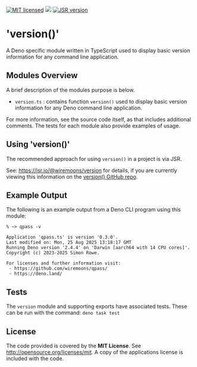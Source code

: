 [![MIT licensed](https://img.shields.io/badge/license-MIT-blue.svg)](https://raw.githubusercontent.com/hyperium/hyper/master/LICENSE)
[![](https://img.shields.io/badge/deno-v2.4.5-green.svg)](https://github.com/denoland/deno)
[![JSR version](https://img.shields.io/jsr/v/@wiremoons/version)](https://jsr.io/@wiremoons/version)

# 'version()'

A Deno specific module written in TypeScript used to display basic version
information for any command line application.

## Modules Overview

A brief description of the modules purpose is below.

- `version.ts` : contains function `version()` used to display basic version
  information for any Deno command line application.

For more information, see the source code itself, as that includes additional
comments. The tests for each module also provide examples of usage.

## Using 'version()'

The recommended approach for using `version()` in a project is via JSR.

See: https://jsr.io/@wiremoons/version for details, if you are currently viewing
this information on the [version() GitHub repo](https://github.com/wiremoons/version).

## Example Output

The following is an example output from a Deno CLI program using this module:

```shell
% ~> qpass -v

Application 'qpass.ts' is version '0.3.0'.
Last modified on: Mon, 25 Aug 2025 13:18:17 GMT
Running Deno version '2.4.4' on 'Darwin [aarch64 with 14 CPU cores]'.
Copyright (c) 2023-2025 Simon Rowe.

For licenses and further information visit:
 - https://github.com/wiremoons/qpass/
 - https://deno.land/
```

## Tests

The `version` module and supporting exports have associated tests. These can be
run with the command: `deno task test`

## License

The code provided is covered by the **MIT License**. See
http://opensource.org/licenses/mit. A copy of the applications license is
included with the code.
